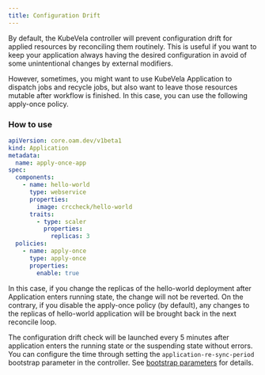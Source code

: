 ```yaml
---
title: Configuration Drift
---
```


By default, the KubeVela controller will prevent configuration drift for applied resources by reconciling them routinely. This is useful if you want to keep your application always having the desired configuration in avoid of some unintentional changes by external modifiers.

However, sometimes, you might want to use KubeVela Application to dispatch jobs and recycle jobs, but also want to leave those resources mutable after workflow is finished. In this case, you can use the following apply-once policy.

### How to use
```yaml
apiVersion: core.oam.dev/v1beta1
kind: Application
metadata:
  name: apply-once-app
spec:
  components:
    - name: hello-world
      type: webservice
      properties:
        image: crccheck/hello-world
      traits:
        - type: scaler
          properties:
            replicas: 3
  policies:
    - name: apply-once
      type: apply-once
      properties:
        enable: true
```

In this case, if you change the replicas of the hello-world deployment after Application enters running state, the change will not be reverted. On the contrary, if you disable the apply-once policy (by default), any changes to the replicas of hello-world application will be brought back in the next reconcile loop.

The configuration drift check will be launched every 5 minutes after application enters the running state or the suspending state without errors. You can configure the time through setting the `application-re-sync-period` bootstrap parameter in the controller. See [bootstrap parameters](../../platform-engineers/system-operation/bootstrap-parameters) for details.